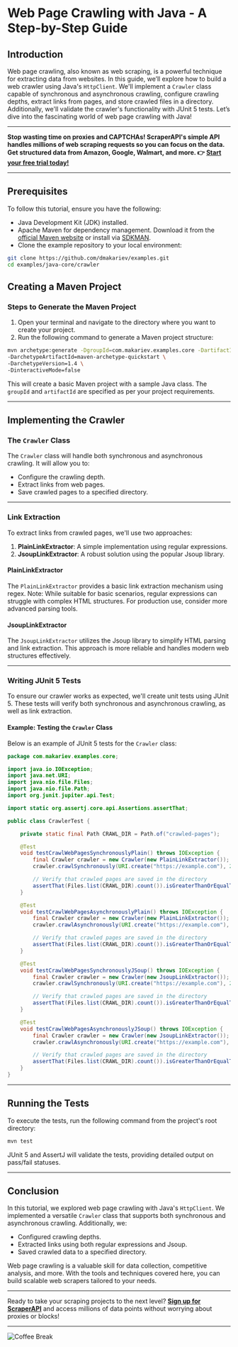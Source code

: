 
# Web Page Crawling with Java - A Step-by-Step Guide

## Introduction

Web page crawling, also known as web scraping, is a powerful technique for extracting data from websites. In this guide, we’ll explore how to build a web crawler using Java's `HttpClient`. We'll implement a `Crawler` class capable of synchronous and asynchronous crawling, configure crawling depths, extract links from pages, and store crawled files in a directory. Additionally, we'll validate the crawler's functionality with JUnit 5 tests. Let’s dive into the fascinating world of web page crawling with Java!

---

**Stop wasting time on proxies and CAPTCHAs! ScraperAPI's simple API handles millions of web scraping requests so you can focus on the data. Get structured data from Amazon, Google, Walmart, and more. 👉 [Start your free trial today!](https://bit.ly/Scraperapi)**

---

## Prerequisites

To follow this tutorial, ensure you have the following:

- Java Development Kit (JDK) installed.
- Apache Maven for dependency management. Download it from the [official Maven website](https://maven.apache.org/download.cgi) or install via [SDKMAN](https://sdkman.io/sdks#maven).
- Clone the example repository to your local environment:

```bash
git clone https://github.com/dmakariev/examples.git
cd examples/java-core/crawler
```

## Creating a Maven Project

### Steps to Generate the Maven Project

1. Open your terminal and navigate to the directory where you want to create your project.
2. Run the following command to generate a Maven project structure:

```bash
mvn archetype:generate -DgroupId=com.makariev.examples.core -DartifactId=crawler \
-DarchetypeArtifactId=maven-archetype-quickstart \
-DarchetypeVersion=1.4 \
-DinteractiveMode=false
```

This will create a basic Maven project with a sample Java class. The `groupId` and `artifactId` are specified as per your project requirements.

---

## Implementing the Crawler

### The `Crawler` Class

The `Crawler` class will handle both synchronous and asynchronous crawling. It will allow you to:

- Configure the crawling depth.
- Extract links from web pages.
- Save crawled pages to a specified directory.

---

### Link Extraction

To extract links from crawled pages, we'll use two approaches:

1. **PlainLinkExtractor**: A simple implementation using regular expressions.
2. **JsoupLinkExtractor**: A robust solution using the popular Jsoup library.

#### PlainLinkExtractor

The `PlainLinkExtractor` provides a basic link extraction mechanism using regex. Note: While suitable for basic scenarios, regular expressions can struggle with complex HTML structures. For production use, consider more advanced parsing tools.

#### JsoupLinkExtractor

The `JsoupLinkExtractor` utilizes the Jsoup library to simplify HTML parsing and link extraction. This approach is more reliable and handles modern web structures effectively.

---

### Writing JUnit 5 Tests

To ensure our crawler works as expected, we'll create unit tests using JUnit 5. These tests will verify both synchronous and asynchronous crawling, as well as link extraction.

#### Example: Testing the `Crawler` Class

Below is an example of JUnit 5 tests for the `Crawler` class:

```java
package com.makariev.examples.core;

import java.io.IOException;
import java.net.URI;
import java.nio.file.Files;
import java.nio.file.Path;
import org.junit.jupiter.api.Test;

import static org.assertj.core.api.Assertions.assertThat;

public class CrawlerTest {

    private static final Path CRAWL_DIR = Path.of("crawled-pages");

    @Test
    void testCrawlWebPagesSynchronouslyPlain() throws IOException {
        final Crawler crawler = new Crawler(new PlainLinkExtractor());
        crawler.crawlSynchronously(URI.create("https://example.com"), 2);

        // Verify that crawled pages are saved in the directory
        assertThat(Files.list(CRAWL_DIR).count()).isGreaterThanOrEqualTo(1);
    }

    @Test
    void testCrawlWebPagesAsynchronouslyPlain() throws IOException {
        final Crawler crawler = new Crawler(new PlainLinkExtractor());
        crawler.crawlAsynchronously(URI.create("https://example.com"), 2);

        // Verify that crawled pages are saved in the directory
        assertThat(Files.list(CRAWL_DIR).count()).isGreaterThanOrEqualTo(1);
    }

    @Test
    void testCrawlWebPagesSynchronouslyJSoup() throws IOException {
        final Crawler crawler = new Crawler(new JsoupLinkExtractor());
        crawler.crawlSynchronously(URI.create("https://example.com"), 2);

        // Verify that crawled pages are saved in the directory
        assertThat(Files.list(CRAWL_DIR).count()).isGreaterThanOrEqualTo(1);
    }

    @Test
    void testCrawlWebPagesAsynchronouslyJSoup() throws IOException {
        final Crawler crawler = new Crawler(new JsoupLinkExtractor());
        crawler.crawlAsynchronously(URI.create("https://example.com"), 2);

        // Verify that crawled pages are saved in the directory
        assertThat(Files.list(CRAWL_DIR).count()).isGreaterThanOrEqualTo(1);
    }
}
```

---

## Running the Tests

To execute the tests, run the following command from the project's root directory:

```bash
mvn test
```

JUnit 5 and AssertJ will validate the tests, providing detailed output on pass/fail statuses.

---

## Conclusion

In this tutorial, we explored web page crawling with Java's `HttpClient`. We implemented a versatile `Crawler` class that supports both synchronous and asynchronous crawling. Additionally, we:

- Configured crawling depths.
- Extracted links using both regular expressions and Jsoup.
- Saved crawled data to a specified directory.

Web page crawling is a valuable skill for data collection, competitive analysis, and more. With the tools and techniques covered here, you can build scalable web scrapers tailored to your needs.

---

Ready to take your scraping projects to the next level? **[Sign up for ScraperAPI](https://bit.ly/Scraperapi)** and access millions of data points without worrying about proxies or blocks!

---

![Coffee Break](https://www.makariev.com/assets/img/blog/scifi-coffee-2.jpg)
